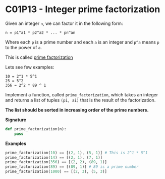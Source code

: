 # C01P13 - Integer prime factorization

Given an integer `n`, we can factor it in the following form:

```
n = p1^a1 * p2^a2 * ... * pn^an
```

Where each `p` is a prime number and each `a` is an integer and `p^a` means `p` to the power of `a`.

This is called [prime factorization](https://mathworld.wolfram.com/PrimeFactorization.html)

Lets see few examples:

```
10 = 2^1 * 5^1
25 = 5^2
356 = 2^2 * 89 ^ 1
```

Implement a function, called `prime_factorization`, which takes an integer and returns a list of tuples `(pi, ai)` that is the result of the factorization.

**The list should be sorted in increasing order of the prime numbers.**

**Signature**

```python
def prime_factorization(n):
    pass
```

**Examples**

```python
prime_factorization(10) == [(2, 1), (5, 1)] # This is 2^1 * 5^1
prime_factorization(14) == [(2, 1), (7, 1)]
prime_factorization(356) == [(2, 2), (89, 1)]
prime_factorization(89) == [(89, 1)] # 89 is a prime number
prime_factorization(1000) == [(2, 3), (5, 3)]
```